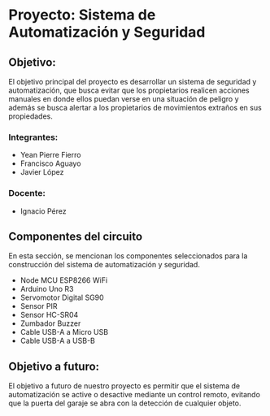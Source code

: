 <h1>Proyecto: Sistema de Automatización y Seguridad</h1>
<h2>Objetivo:</h2>
<p>El objetivo principal del proyecto es desarrollar un sistema de seguridad y automatización, que busca evitar que los propietarios realicen acciones manuales en donde ellos puedan verse en una situación de peligro y además se busca alertar a los propietarios de movimientos extraños en sus propiedades.</p>
<h3>Integrantes:</h3>
<ul>
  <li>Yean Pierre Fierro</li>
  <li>Francisco Aguayo</li>
  <li>Javier López</li>
</ul>
<h3>Docente:</h3>
<ul>
  <li>Ignacio Pérez</li>
</ul>
<h2>Componentes del circuito</h2>
<p>En esta sección, se mencionan los componentes seleccionados para la construcción del sistema de automatización y seguridad.</p>
<ul>
  <li>Node MCU ESP8266 WiFi</li>
  <li>Arduino Uno R3</li>
  <li>Servomotor Digital SG90</li>
  <li>Sensor PIR</li>
  <li>Sensor HC-SR04</li>
  <li>Zumbador Buzzer</li>
  <li>Cable USB-A a Micro USB</li>
  <li>Cable USB-A a USB-B</li>
</ul>
<h2>Objetivo a futuro:</h2>
<p>El objetivo a futuro de nuestro proyecto es permitir que el sistema de automatización se active o desactive mediante un control remoto, evitando que la puerta del garaje se abra con la detección de cualquier objeto.</p>
